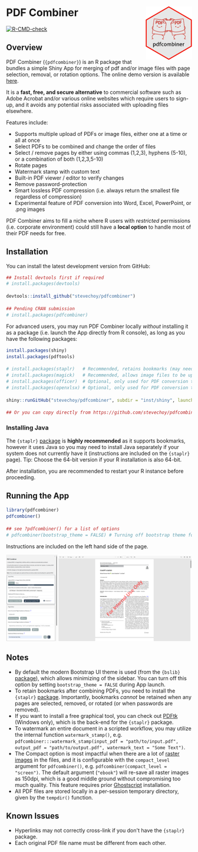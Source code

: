 
# PDF Combiner <img align="right" src = "www/logof.png" width="125px">

<!-- badges: start -->
[![R-CMD-check](https://github.com/stevechoy/pdfcombiner/actions/workflows/R-CMD-check.yaml/badge.svg)](https://github.com/stevechoy/pdfcombiner/actions/workflows/R-CMD-check.yaml)
<!-- badges: end -->

## Overview

PDF Combiner (`{pdfcombiner}`) is an R package that bundles a simple Shiny App for merging of pdf and/or image files with page selection, removal, or rotation options. The online demo version is available [here](https://lagom.shinyapps.io/pdfcombiner/).  

It is a **fast, free, and secure alternative** to commercial software such as Adobe Acrobat and/or various online websites which require users to sign-up, and it avoids any potential risks associated with uploading files elsewhere.    

Features include:  
- Supports multiple upload of PDFs or image files, either one at a time or all at once  
- Select PDFs to be combined and change the order of files  
- Select / remove pages by either using commas (1,2,3), hyphens (5-10), or a combination of both (1,2,3,5-10)  
- Rotate pages  
- Watermark stamp with custom text
- Built-in PDF viewer / editor to verify changes  
- Remove password-protection  
- Smart lossless PDF compression (i.e. always return the smallest file regardless of compression)
- Experimental feature of PDF conversion into Word, Excel, PowerPoint, or .png images  

PDF Combiner aims to fill a niche where R users with *restricted* permissions (i.e. corporate environment) could still have a **local option** to handle most of their PDF needs for free.

## Installation

You can install the latest development version from GitHub: 

``` r
## Install devtools first if required
# install.packages(devtools)

devtools::install_github("stevechoy/pdfcombiner")

## Pending CRAN submission
# install.packages(pdfcombiner)

```

For advanced users, you may run PDF Combiner locally *without* installing it as a package (i.e. launch the App directly from R console), as long as you have the following packages:  

``` r
install.packages(shiny)
install.packages(pdftools)

# install.packages(staplr)   # Recommended, retains bookmarks (may need separate Java installation)
# install.packages(magick)   # Recommended, allows image files to be uploaded
# install.packages(officer)  # Optional, only used for PDF conversion to Word / Powerpoint
# install.packages(openxlsx) # Optional, only used for PDF conversion to Excel

shiny::runGitHub("stevechoy/pdfcombiner", subdir = "inst/shiny", launch.browser = TRUE)

## Or you can copy directly from https://github.com/stevechoy/pdfcombiner/blob/main/inst/shiny/app.R
```

### Installing Java

The `{staplr}` [package](https://github.com/pridiltal/staplr/) is **highly recommended** as it supports bookmarks, however it uses Java so you may need to install Java separately if your system does not currently have it (instructions are included on the `{staplr}` page). Tip: Choose the 64-bit version if your R installation is also 64-bit.  

After installation, you are recommended to restart your R instance before proceeding.  

## Running the App

``` r
library(pdfcombiner)
pdfcombiner()

## see ?pdfcombiner() for a list of options
# pdfcombiner(bootstrap_theme = FALSE) # Turning off bootstrap theme for older versions of shiny
```

Instructions are included on the left hand side of the page.

![](www/example2.png)

## Notes

- By default the modern Bootstrap UI theme is used (from the `{bslib}` [package](https://github.com/rstudio/bslib)), which allows minimizing of the sidebar. You can turn off this option by setting `bootstrap_theme = FALSE` during App launch.  
- To retain bookmarks after combining PDFs, you need to install the `{staplr}` [package](https://github.com/pridiltal/staplr/). Importantly, bookmarks *cannot* be retained when any pages are selected, removed, or rotated (or when passwords are removed).  
- If you want to install a free graphical tool, you can check out [PDFtk](https://www.pdflabs.com/tools/pdftk-the-pdf-toolkit/) (Windows only), which is the back-end for the `{staplr}` package.  
- To watermark an entire document in a scripted workflow, you may utilize the internal function `watermark_stamp()`, e.g. `pdfcombiner:::watermark_stamp(input_pdf = "path/to/input.pdf", output_pdf = "path/to/output.pdf", watermark_text = "Some Text")`.  
- The Compact option is most impactful when there are a lot of [raster images](https://en.wikipedia.org/wiki/Raster_graphics) in the files, and it is configurable with the `compact_level` argument for `pdfcombiner()`, e.g. `pdfcombiner(compact_level = "screen")`. The default argument (`"ebook"`) will re-save all raster images as 150dpi, which is a good middle ground without compromising too much quality. This feature requires prior [Ghostscript](https://ghostscript.com/releases/gsdnld.html) installation.  
- All PDF files are stored locally in a per-session temporary directory, given by the `tempdir()` function.  

## Known Issues

- Hyperlinks may not correctly cross-link if you don't have the `{staplr}` package.  
- Each original PDF file name must be different from each other.  
